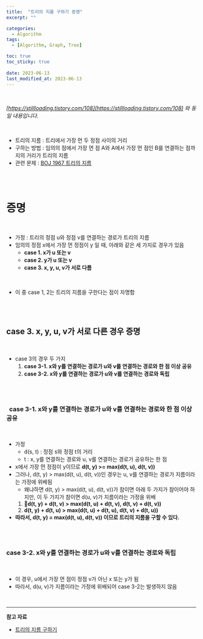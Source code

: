 ```yaml
---
title:  "트리의 지름 구하기 증명"
excerpt: ""

categories:
  - Algorithm
tags:
  - [Algorithm, Graph, Tree]

toc: true
toc_sticky: true
 
date: 2023-06-13
last_modified_at: 2023-06-13
---
```


<br>

*[https://stillloading.tistory.com/108](https://stillloading.tistory.com/108) 와 동일 내용입니다.*

<br>

-   트리의 지름 : 트리에서 가장 먼 두 정점 사이의 거리
-   구하는 방법 : 임의의 점에서 가장 먼 점 A와 A에서 가장 먼 점인 B를 연결하는 점까지의 거리가 트리의 지름
-   관련 문제 : [BOJ 1967 트리의 지름](https://www.acmicpc.net/problem/1967)

<br>
<br>


# **증명**

<br>

- 가정 : 트리의 정점 u와 정점 v를 연결하는 경로가 트리의 지름
- 임의의 정점 x에서 가장 먼 정점이 y 일 때, 아래와 같은 세 가지로 경우가 있음
  - **case 1. x가 u 또는 v**
  - **case 2. y가 u 또는 v**
  - **case 3. x, y, u, v가 서로 다름**

<br>

- 이 중 case 1, 2는 트리의 지름을 구한다는 점이 자명함

<br>
<br>

## **case 3. x, y, u, v가 서로 다른 경우 증명**

<br>

- case 3의 경우 두 가지
  1. **case 3-1. x와 y를 연결하는 경로가 u와 v를 연결하는 경로와 한 점 이상 공유**
  2. **case 3-2. x와 y를 연결하는 경로가 u와 v를 연결하는 경로와 독립**

<br>
<br>

###   **case 3-1. x와 y를 연결하는 경로가 u와 v를 연결하는 경로와 한 점 이상 공유**

<br>

- 가정
  - d(s, t) : 정점 s와 정점 t의 거리
  - t : x, y를 연결하는 경로와 u, v를 연결하는 경로가 공유하는 한 점
- x에서 가장 먼 정점이 y이므로 **d(t, y) >= max(d(t, u), d(t, v))**
- 그러나, d(t, y) > max(d(t, u), d(t, v))인 경우는 u, v를 연결하는 경로가 지름이라는 가정에 위배됨
  - 왜냐하면 d(t, y) > max(d(t, u), d(t, v))가 참이면 아래 두 가지가 참이어야 하지만, 이 두 가지가 참이면 d(u, v)가 지름이라는 가정을 위배 
  1. **d(t, y) + d(t, v) > max(d(t, u) + d(t, v), d(t, v) + d(t, v))**
  2. **d(t, y) + d(t, u) > max(d(t, u) + d(t, u), d(t, v) + d(t, u))**
- **따라서, d(t, y) = max(d(t, u), d(t, v)) 이므로 트리의 지름을 구할 수 있다.**

<br>
<br>

### **case 3-2. x와 y를 연결하는 경로가 u와 v를 연결하는 경로와 독립**

<br>

- 이 경우, u에서 가장 먼 점이 정점 v가 아닌 x 또는 y가 됨
- 따라서, d(u, v)가 지름이라는 가정에 위배되어 case 3-2는 발생하지 않음

<br>

---


**참고 자료**


-   [트리의 지름 구하기](https://blog.myungwoo.kr/112)

<br>